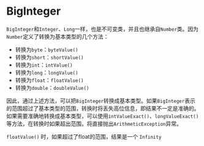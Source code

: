 # BigInteger

`BigInteger`和`Integer`、`Long`一样，也是不可变类，并且也继承自`Number`类。因为`Number`定义了转换为基本类型的几个方法：

- 转换为`byte`：`byteValue()`
- 转换为`short`：`shortValue()`
- 转换为`int`：`intValue()`
- 转换为`long`：`longValue()`
- 转换为`float`：`floatValue()`
- 转换为`double`：`doubleValue()`

因此，通过上述方法，可以把`BigInteger`转换成基本类型。如果`BigInteger`表示的范围超过了基本类型的范围，转换时将丢失高位信息，即结果不一定是准确的。如果需要准确地转换成基本类型，可以使用`intValueExact()`、`longValueExact()`等方法，在转换时如果超出范围，将直接抛出`ArithmeticException`异常。

 `floatValue()` 时，如果超过了float的范围，结果是一个 ` Infinity  `



